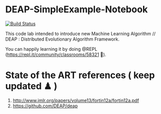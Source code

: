 # DEAP-SimpleExample-Notebook
[![Build Status](https://travis-ci.org/DEAP/deap.svg?branch=master)](https://travis-ci.org/DEAP/deap)

This code lab intended to introduce new Machine Learning Algorithm // DEAP : Distributed Evolutionary Algorithm Framework.

You can happily learning it by doing @REPL (https://repl.it/community/classrooms/58321 🌿).

# State of the ART references ( keep updated ♟ )
1. http://www.jmlr.org/papers/volume13/fortin12a/fortin12a.pdf
2. https://github.com/DEAP/deap
